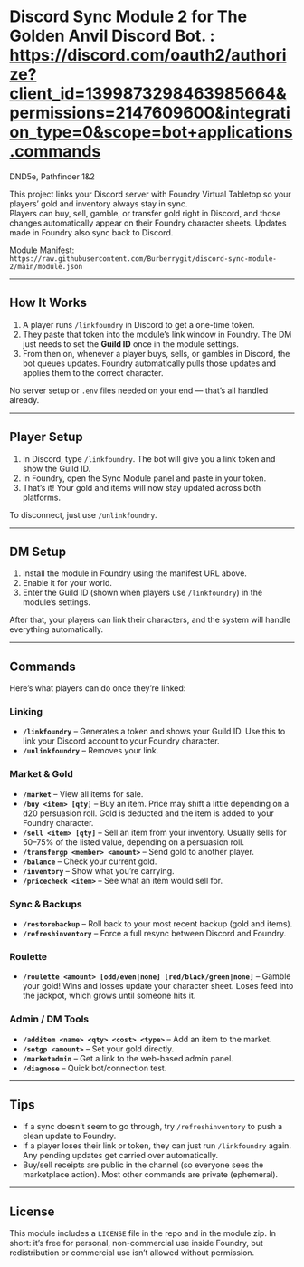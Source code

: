 # Discord Sync Module 2 for The Golden Anvil Discord Bot. : https://discord.com/oauth2/authorize?client_id=1399873298463985664&permissions=2147609600&integration_type=0&scope=bot+applications.commands

DND5e, Pathfinder 1&2

This project links your Discord server with Foundry Virtual Tabletop so your players’ gold and inventory always stay in sync.  
Players can buy, sell, gamble, or transfer gold right in Discord, and those changes automatically appear on their Foundry character sheets. Updates made in Foundry also sync back to Discord.

 Module Manifest:  
`https://raw.githubusercontent.com/Burberrygit/discord-sync-module-2/main/module.json`

---

## How It Works

1. A player runs `/linkfoundry` in Discord to get a one-time token.
2. They paste that token into the module’s link window in Foundry. The DM just needs to set the **Guild ID** once in the module settings.
3. From then on, whenever a player buys, sells, or gambles in Discord, the bot queues updates. Foundry automatically pulls those updates and applies them to the correct character.

No server setup or `.env` files needed on your end — that’s all handled already.

---

## Player Setup

1. In Discord, type `/linkfoundry`. The bot will give you a link token and show the Guild ID.  
2. In Foundry, open the Sync Module panel and paste in your token.  
3. That’s it! Your gold and items will now stay updated across both platforms.  

To disconnect, just use `/unlinkfoundry`.

---

## DM Setup

1. Install the module in Foundry using the manifest URL above.  
2. Enable it for your world.  
3. Enter the Guild ID (shown when players use `/linkfoundry`) in the module’s settings.  

After that, your players can link their characters, and the system will handle everything automatically.

---

## Commands

Here’s what players can do once they’re linked:

### Linking
- **`/linkfoundry`** – Generates a token and shows your Guild ID. Use this to link your Discord account to your Foundry character.  
- **`/unlinkfoundry`** – Removes your link.

### Market & Gold
- **`/market`** – View all items for sale.  
- **`/buy <item> [qty]`** – Buy an item. Price may shift a little depending on a d20 persuasion roll. Gold is deducted and the item is added to your Foundry character.  
- **`/sell <item> [qty]`** – Sell an item from your inventory. Usually sells for 50–75% of the listed value, depending on a persuasion roll.  
- **`/transfergp <member> <amount>`** – Send gold to another player.  
- **`/balance`** – Check your current gold.  
- **`/inventory`** – Show what you’re carrying.  
- **`/pricecheck <item>`** – See what an item would sell for.

### Sync & Backups
- **`/restorebackup`** – Roll back to your most recent backup (gold and items).  
- **`/refreshinventory`** – Force a full resync between Discord and Foundry.

### Roulette
- **`/roulette <amount> [odd/even|none] [red/black/green|none]`** – Gamble your gold! Wins and losses update your character sheet. Loses feed into the jackpot, which grows until someone hits it.

### Admin / DM Tools
- **`/additem <name> <qty> <cost> <type>`** – Add an item to the market.  
- **`/setgp <amount>`** – Set your gold directly.  
- **`/marketadmin`** – Get a link to the web-based admin panel.  
- **`/diagnose`** – Quick bot/connection test.

---

## Tips

- If a sync doesn’t seem to go through, try `/refreshinventory` to push a clean update to Foundry.  
- If a player loses their link or token, they can just run `/linkfoundry` again. Any pending updates get carried over automatically.  
- Buy/sell receipts are public in the channel (so everyone sees the marketplace action). Most other commands are private (ephemeral).

---

## License

This module includes a `LICENSE` file in the repo and in the module zip. In short: it’s free for personal, non-commercial use inside Foundry, but redistribution or commercial use isn’t allowed without permission.

